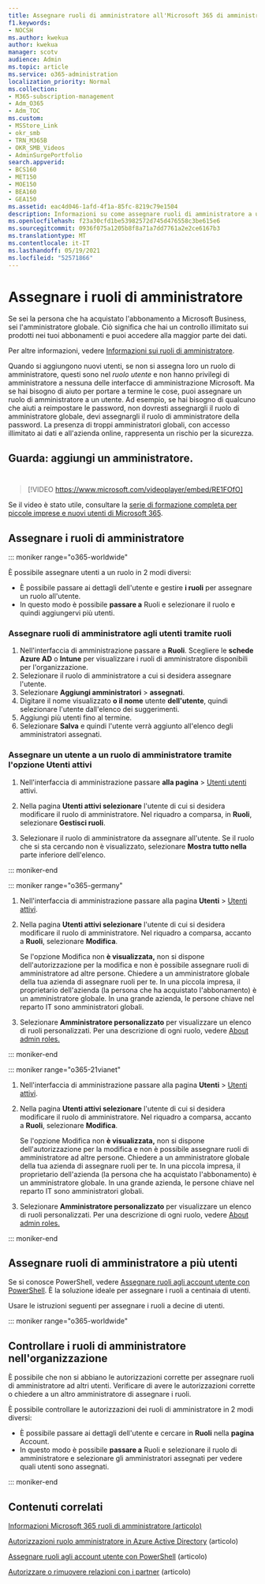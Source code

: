 ```yaml
---
title: Assegnare ruoli di amministratore all'Microsoft 365 di amministrazione
f1.keywords:
- NOCSH
ms.author: kwekua
author: kwekua
manager: scotv
audience: Admin
ms.topic: article
ms.service: o365-administration
localization_priority: Normal
ms.collection:
- M365-subscription-management
- Adm_O365
- Adm_TOC
ms.custom:
- MSStore_Link
- okr_smb
- TRN_M365B
- OKR_SMB_Videos
- AdminSurgePortfolio
search.appverid:
- BCS160
- MET150
- MOE150
- BEA160
- GEA150
ms.assetid: eac4d046-1afd-4f1a-85fc-8219c79e1504
description: Informazioni su come assegnare ruoli di amministratore a un utente o a più utenti dell'azienda in modo che possano eseguire attività specifiche nell'interfaccia di amministrazione.
ms.openlocfilehash: f23a30cfd1be53982572d745d476558c3be615e6
ms.sourcegitcommit: 0936f075a1205b8f8a71a7dd7761a2e2ce6167b3
ms.translationtype: MT
ms.contentlocale: it-IT
ms.lasthandoff: 05/19/2021
ms.locfileid: "52571866"
---
```

# <a name="assign-admin-roles"></a>Assegnare i ruoli di amministratore

Se sei la persona che ha acquistato l'abbonamento a Microsoft Business, sei l'amministratore globale. Ciò significa che hai un controllo illimitato sui prodotti nei tuoi abbonamenti e puoi accedere alla maggior parte dei dati.

Per altre informazioni, vedere [Informazioni sui ruoli di amministratore](about-admin-roles.md).

Quando si aggiungono nuovi utenti, se non si assegna loro un ruolo di amministratore, questi sono nel *ruolo utente* e non hanno privilegi di amministratore a nessuna delle interfacce di amministrazione Microsoft. Ma se hai bisogno di aiuto per portare a termine le cose, puoi assegnare un ruolo di amministratore a un utente. Ad esempio, se hai bisogno di qualcuno che aiuti a reimpostare le password, non dovresti assegnargli il ruolo di amministratore globale, devi assegnargli il ruolo di amministratore della password. La presenza di troppi amministratori globali, con accesso illimitato ai dati e all'azienda online, rappresenta un rischio per la sicurezza.

## <a name="watch-add-an-adminbrbr"></a>Guarda: aggiungi un amministratore.<br><br>

> [!VIDEO https://www.microsoft.com/videoplayer/embed/RE1FOfO] 

Se il video è stato utile, consultare la [serie di formazione completa per piccole imprese e nuovi utenti di Microsoft 365](../../business-video/index.yml).

## <a name="assign-admin-roles"></a>Assegnare i ruoli di amministratore 

::: moniker range="o365-worldwide"

È possibile assegnare utenti a un ruolo in 2 modi diversi:

- È possibile passare ai dettagli dell'utente e gestire **i ruoli** per assegnare un ruolo all'utente.
- In questo modo è possibile **passare a** Ruoli e selezionare il ruolo e quindi aggiungervi più utenti.

### <a name="assign-admin-roles-to-users-using-roles"></a>Assegnare ruoli di amministratore agli utenti tramite ruoli

1. Nell'interfaccia di amministrazione passare a **Ruoli**. Scegliere le **schede Azure AD** o **Intune** per visualizzare i ruoli di amministratore disponibili per l'organizzazione.
2. Selezionare il ruolo di amministratore a cui si desidera assegnare l'utente.
3. Selezionare **Aggiungi amministratori** > **assegnati**.
4. Digitare il nome visualizzato **o il nome** utente **dell'utente**, quindi selezionare l'utente dall'elenco dei suggerimenti.
5. Aggiungi più utenti fino al termine.
6. Selezionare **Salva** e quindi l'utente verrà aggiunto all'elenco degli amministratori assegnati.

### <a name="assign-a-user-to-an-admin-role-from-active-users"></a>Assegnare un utente a un ruolo di amministratore tramite l'opzione Utenti attivi

1. Nell'interfaccia di amministrazione passare **alla pagina** > [Utenti utenti](https://go.microsoft.com/fwlink/p/?linkid=834822) attivi.

2. Nella pagina **Utenti attivi selezionare** l'utente di cui si desidera modificare il ruolo di amministratore. Nel riquadro a comparsa, in **Ruoli**, selezionare **Gestisci ruoli**.

3. Selezionare il ruolo di amministratore da assegnare all'utente. Se il ruolo che si sta cercando non è visualizzato, selezionare **Mostra tutto nella** parte inferiore dell'elenco.

::: moniker-end

::: moniker range="o365-germany"

1. Nell'interfaccia di amministrazione passare alla pagina **Utenti** > <a href="https://go.microsoft.com/fwlink/p/?linkid=847686" target="_blank">Utenti attivi</a>.

2. Nella pagina **Utenti attivi selezionare** l'utente di cui si desidera modificare il ruolo di amministratore. Nel riquadro a comparsa, accanto a **Ruoli**, selezionare **Modifica**. 

    Se l'opzione Modifica non **è visualizzata,** non si dispone dell'autorizzazione per la modifica e non è possibile assegnare ruoli di amministratore ad altre persone. Chiedere a un amministratore globale della tua azienda di assegnare ruoli per te. In una piccola impresa, il proprietario dell'azienda (la persona che ha acquistato l'abbonamento) è un amministratore globale. In una grande azienda, le persone chiave nel reparto IT sono amministratori globali.

3. Selezionare **Amministratore personalizzato** per visualizzare un elenco di ruoli personalizzati. Per una descrizione di ogni ruolo, vedere [About admin roles.](about-admin-roles.md)

::: moniker-end

::: moniker range="o365-21vianet"

1. Nell'interfaccia di amministrazione passare alla pagina **Utenti** > <a href="https://go.microsoft.com/fwlink/p/?linkid=850628" target="_blank">Utenti attivi</a>.

2. Nella pagina **Utenti attivi selezionare** l'utente di cui si desidera modificare il ruolo di amministratore. Nel riquadro a comparsa, accanto a **Ruoli**, selezionare **Modifica**.

    Se l'opzione Modifica non **è visualizzata,** non si dispone dell'autorizzazione per la modifica e non è possibile assegnare ruoli di amministratore ad altre persone. Chiedere a un amministratore globale della tua azienda di assegnare ruoli per te. In una piccola impresa, il proprietario dell'azienda (la persona che ha acquistato l'abbonamento) è un amministratore globale. In una grande azienda, le persone chiave nel reparto IT sono amministratori globali.

3. Selezionare **Amministratore personalizzato** per visualizzare un elenco di ruoli personalizzati. Per una descrizione di ogni ruolo, vedere [About admin roles.](about-admin-roles.md)

::: moniker-end

## <a name="assign-admin-roles-to-multiple-users"></a>Assegnare ruoli di amministratore a più utenti

Se si conosce PowerShell, vedere [Assegnare ruoli agli account utente con PowerShell](../../enterprise/assign-roles-to-user-accounts-with-microsoft-365-powershell.md). È la soluzione ideale per assegnare i ruoli a centinaia di utenti.
  
Usare le istruzioni seguenti per assegnare i ruoli a decine di utenti.

::: moniker range="o365-worldwide"

## <a name="check-admin-roles-in-your-organization"></a>Controllare i ruoli di amministratore nell'organizzazione

È possibile che non si abbiano le autorizzazioni corrette per assegnare ruoli di amministratore ad altri utenti. Verificare di avere le autorizzazioni corrette o chiedere a un altro amministratore di assegnare i ruoli.

È possibile controllare le autorizzazioni dei ruoli di amministratore in 2 modi diversi:

- È possibile passare ai dettagli dell'utente e cercare in **Ruoli** nella **pagina** Account.
- In questo modo è possibile **passare a** Ruoli e selezionare il ruolo di amministratore e selezionare gli amministratori assegnati per vedere quali utenti sono assegnati.

::: moniker-end

## <a name="related-content"></a>Contenuti correlati

[Informazioni Microsoft 365 ruoli di amministratore (articolo)](about-admin-roles.md)

[Autorizzazioni ruolo amministratore in Azure Active Directory](/azure/active-directory/users-groups-roles/directory-assign-admin-roles#available-roles) (articolo)

[Assegnare ruoli agli account utente con PowerShell](../../enterprise/assign-roles-to-user-accounts-with-microsoft-365-powershell.md) (articolo)

[Autorizzare o rimuovere relazioni con i partner](../misc/add-partner.md) (articolo)